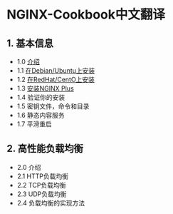 # NGINX-Cookbook中文翻译
## 1. 基本信息
  - 1.0 [介绍](/articles/basics.md)
  - 1.1 [在Debian/Ubuntu上安装](/articles/basics.md#11-在debianubuntu上安装)
  - 1.2 [在RedHat/CentO上安装](/articles/basics.md#12-在redhatcentos上安装)
  - 1.3 [安装NGINX Plus](/articles/basics.md#13-安装nginx-plus)
  - 1.4 验证你的安装
  - 1.5 密钥文件，命令和目录
  - 1.6 静态内容服务
  - 1.7 平滑重启
## 2. 高性能负载均衡
  - 2.0 介绍
  - 2.1 HTTP负载均衡
  - 2.2 TCP负载均衡
  - 2.3 UDP负载均衡
  - 2.4 负载均衡的实现方法
 
